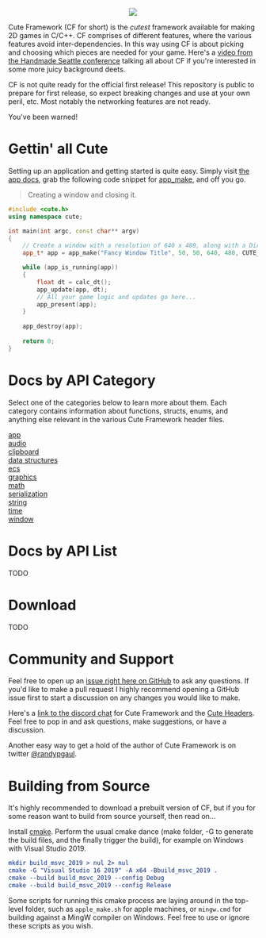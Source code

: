 <p align="center">
<img src=https://github.com/RandyGaul/cute_framework/blob/master/logo.png>
</p>

Cute Framework (CF for short) is the *cutest* framework available for making 2D games in C/C++. CF comprises of different features, where the various features avoid inter-dependencies. In this way using CF is about picking and choosing which pieces are needed for your game. Here's a [video from the Handmade Seattle conference](https://media.handmade-seattle.com/cute-framework/) talking all about CF if you're interested in some more juicy background deets.

CF is not quite ready for the official first release! This repository is public to prepare for first release, so expect breaking changes and use at your own peril, etc. Most notably the networking features are not ready.

You've been warned!

# Gettin' all Cute

Setting up an application and getting started is quite easy. Simply visit [the app docs](https://github.com/RandyGaul/cute_framework/tree/master/doc/app), grab the following code snippet for [app_make](https://github.com/RandyGaul/cute_framework/blob/master/doc/app/app_make.md), and off you go.

> Creating a window and closing it.

```cpp
#include <cute.h>
using namespace cute;

int main(int argc, const char** argv)
{
	// Create a window with a resolution of 640 x 480, along with a DirectX 11 context.
	app_t* app = app_make("Fancy Window Title", 50, 50, 640, 480, CUTE_APP_OPTIONS_D3D11_CONTEXT, argv[0]);

	while (app_is_running(app))
	{
		float dt = calc_dt();
		app_update(app, dt);
		// All your game logic and updates go here...
		app_present(app);
	}
	
	app_destroy(app);
	
	return 0;
}
```

# Docs by API Category

Select one of the categories below to learn more about them. Each category contains information about functions, structs, enums, and anything else relevant in the various Cute Framework header files.

[app](https://github.com/RandyGaul/cute_framework/tree/master/doc/app)  
[audio](https://github.com/RandyGaul/cute_framework/tree/master/doc/audio)  
[clipboard](https://github.com/RandyGaul/cute_framework/tree/master/doc/clipboard)  
[data structures](https://github.com/RandyGaul/cute_framework/tree/master/doc/data_structures)  
[ecs](https://github.com/RandyGaul/cute_framework/tree/master/doc/ecs)  
[graphics](https://github.com/RandyGaul/cute_framework/tree/master/doc/graphics)  
[math](https://github.com/RandyGaul/cute_framework/tree/master/doc/math)  
[serialization](https://github.com/RandyGaul/cute_framework/tree/master/doc/serialization)  
[string](https://github.com/RandyGaul/cute_framework/tree/master/doc/string)  
[time](https://github.com/RandyGaul/cute_framework/tree/master/doc/time)  
[window](https://github.com/RandyGaul/cute_framework/tree/master/doc/window)  

# Docs by API List

TODO

# Download

TODO

# Community and Support

Feel free to open up an [issue right here on GitHub](https://github.com/RandyGaul/cute_framework/issues) to ask any questions. If you'd like to make a pull request I highly recommend opening a GitHub issue first to start a discussion on any changes you would like to make.

Here's a [link to the discord chat](https://discord.gg/2DFHRmX) for Cute Framework and the [Cute Headers](https://github.com/RandyGaul/cute_headers). Feel free to pop in and ask questions, make suggestions, or have a discussion.

Another easy way to get a hold of the author of Cute Framework is on twitter [@randypgaul](https://twitter.com/RandyPGaul).

# Building from Source

It's highly recommended to download a prebuilt version of CF, but if you for some reason want to build from source yourself, then read on...

Install [cmake](https://cmake.org/).
Perform the usual cmake dance (make folder, -G to generate the build files, and the finally trigger the build), for example on Windows with Visual Studio 2019.

```cmake
mkdir build_msvc_2019 > nul 2> nul
cmake -G "Visual Studio 16 2019" -A x64 -Bbuild_msvc_2019 .
cmake --build build_msvc_2019 --config Debug
cmake --build build_msvc_2019 --config Release
```

Some scripts for running this cmake process are laying around in the top-level folder, such as `apple_make.sh` for apple machines, or `mingw.cmd` for building against a MingW compiler on Windows. Feel free to use or ignore these scripts as you wish.

